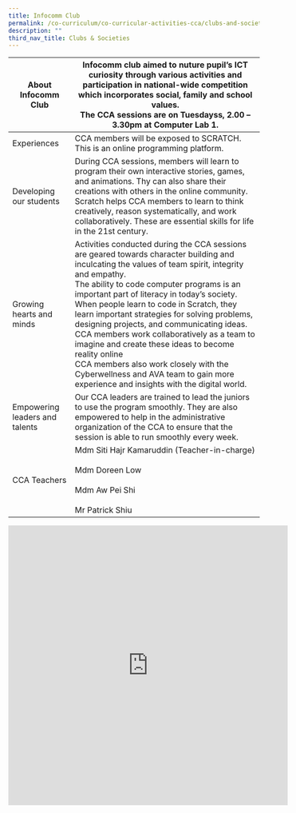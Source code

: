 ```yaml
---
title: Infocomm Club
permalink: /co-curriculum/co-curricular-activities-cca/clubs-and-societies/infocomm-club
description: ""
third_nav_title: Clubs & Societies
---
```

<table class="tg">
<thead>
  <tr>
    <th class="tg-dafn">About Infocomm Club</th>
    <th class="tg-u05r">Infocomm club aimed to nuture pupil’s ICT curiosity through various activities and participation in national-wide competition which incorporates social, family and school values.<br>The CCA sessions are on Tuesdayss, 2.00 – 3.30pm at Computer Lab 1.</th>
  </tr>
</thead>
<tbody>
  <tr>
    <td class="tg-dafn">Experiences</td>
    <td class="tg-u05r">CCA members will be exposed to SCRATCH.  This is an online programming platform.</td>
  </tr>
  <tr>
    <td class="tg-dafn">Developing our students</td>
    <td class="tg-u05r">During CCA sessions, members will learn to program their own interactive stories, games, and animations.  Thy can also share their creations with others in the online community.  Scratch helps CCA members to learn to think creatively, reason systematically, and work collaboratively.  These are essential skills for life in the 21st century.</td>
  </tr>
  <tr>
    <td class="tg-dafn">Growing hearts and minds</td>
    <td class="tg-u05r">Activities conducted during the CCA sessions are geared towards character building and inculcating the values of team spirit, integrity and empathy.<br>The ability to code computer programs is an important part of literacy in today’s society. When people learn to code in Scratch, they learn important strategies for solving problems, designing projects, and communicating ideas. CCA members work collaboratively as a team to imagine and create these ideas to become reality online <br>CCA members also work closely with the Cyberwellness and AVA team to gain more experience and insights with the digital world.</td>
  </tr>
  <tr>
    <td class="tg-dafn">Empowering leaders and talents<br> </td>
    <td class="tg-u05r">Our CCA leaders are trained to lead the juniors to use the program smoothly.  They are also empowered to  help in the administrative organization of the CCA to ensure that the session is able to run smoothly every week.</td>
  </tr>
  <tr>
    <td class="tg-dafn">CCA Teachers</td>
    <td class="tg-u05r">Mdm Siti Hajr Kamaruddin (Teacher-in-charge)<br><br>Mdm Doreen Low<br><br>Mdm Aw Pei Shi<br><br>Mr Patrick Shiu</td>
  </tr>
</tbody>
</table>

<iframe allowfullscreen="true" height="560" width="560" frameborder="0" src="https://docs.google.com/presentation/d/e/2PACX-1vSm89eswRKxPXQw-luUwEbiS_9grrY_K2Q74Om8TUAHulAWzvKRcWlx5es9sQ1VD_hWVrsBEXOYWK40/embed?start=true&amp;loop=true&amp;delayms=3000"></iframe>
